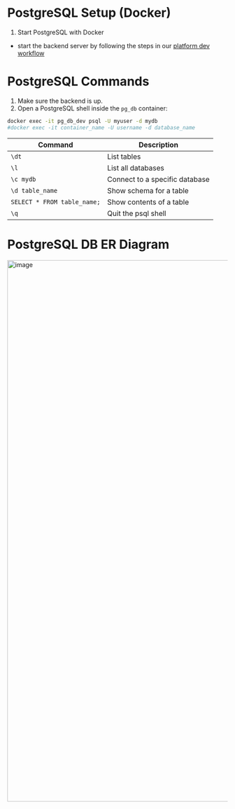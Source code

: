 # PostgreSQL Setup (Docker)
1. Start PostgreSQL with Docker
  * start the backend server by following the steps in our [platform dev workflow](https://github.com/kchun510/zot_plug_platform?tab=readme-ov-file#%ef%b8%8fsoftware-development-workflow:~:text=%f0%9f%92%bb%e2%9a%99%ef%b8%8fsoftware%20development%20workflow)


# PostgreSQL Commands
1. Make sure the backend is up.
2. Open a PostgreSQL shell inside the `pg_db` container:
```bash
docker exec -it pg_db_dev psql -U myuser -d mydb
#docker exec -it container_name -U username -d database_name

```

| Command                 | Description                      |
|------------------------|----------------------------------|
| `\dt`                  | List tables                      |
| `\l`                   | List all databases               |
| `\c mydb`              | Connect to a specific database   |
| `\d table_name`        | Show schema for a table          |
| `SELECT * FROM table_name;` | Show contents of a table     |
| `\q`                   | Quit the psql shell              |

# PostgreSQL DB ER Diagram
<img width="1003" height="1239" alt="image" src="https://github.com/user-attachments/assets/40d37530-2d89-4afb-91e3-de9fd085493e" />
